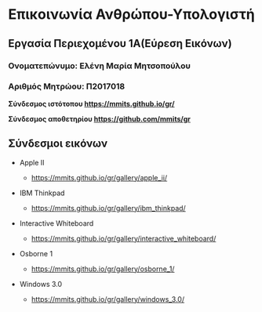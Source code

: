 # Επικοινωνία Ανθρώπου-Υπολογιστή
## Εργασία Περιεχομένου 1Α(Εύρεση Εικόνων)
### Ονοματεπώνυμο: Ελένη Μαρία Μητσοπούλου
### Αριθμός Μητρώου: Π2017018

**Σύνδεσμος ιστότοπου https://mmits.github.io/gr/**

**Σύνδεσμος αποθετηρίου https://github.com/mmits/gr**


## Σύνδεσμοι εικόνων

* Apple II

  * https://mmits.github.io/gr/gallery/apple_ii/

* IBM Thinkpad

  * https://mmits.github.io/gr/gallery/ibm_thinkpad/

* Interactive Whiteboard

  * https://mmits.github.io/gr/gallery/interactive_whiteboard/

* Osborne 1

  * https://mmits.github.io/gr/gallery/osborne_1/

* Windows 3.0

  * https://mmits.github.io/gr/gallery/windows_3.0/


